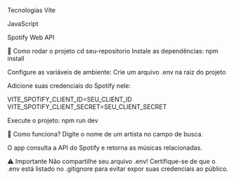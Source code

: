 Tecnologias
Vite

JavaScript

Spotify Web API

📌 Como rodar o projeto
cd seu-repositorio
Instale as dependências:
npm install

Configure as variáveis de ambiente:
Crie um arquivo .env na raiz do projeto


Adicione suas credenciais do Spotify nele:

VITE_SPOTIFY_CLIENT_ID=SEU_CLIENT_ID
VITE_SPOTIFY_CLIENT_SECRET=SEU_CLIENT_SECRET

Execute o projeto:
npm run dev

🎯 Como funciona?
Digite o nome de um artista no campo de busca.

O app consulta a API do Spotify e retorna as músicas relacionadas.

⚠️ Importante
Não compartilhe seu arquivo .env!
Certifique-se de que o .env está listado no .gitignore para evitar expor suas credenciais ao público.
